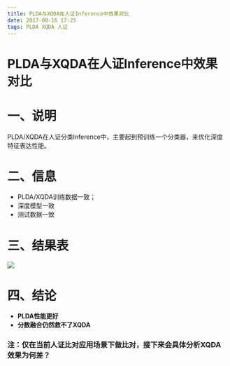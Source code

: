 ```yaml
---
title: PLDA与XQDA在人证Inference中效果对比
date: 2017-08-16 17:25
tags: PLDA XQDA 人证
---
```


# PLDA与XQDA在人证Inference中效果对比

# 一、说明
PLDA/XQDA在人证分类Inference中，主要起到预训练一个分类器，来优化深度特征表达性能。
# 二、信息
- PLDA/XQDA训练数据一致；
- 深度模型一致
- 测试数据一致
# 三、结果表
![](http://i.imgur.com/OFh1Db5.jpg)
# 四、结论
- **PLDA性能更好**
- **分数融合仍然救不了XQDA**
### 注：仅在当前人证比对应用场景下做比对，接下来会具体分析XQDA效果为何差？



